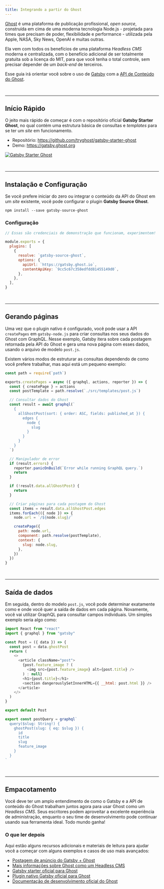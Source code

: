 ```yaml
---
title: Integrando a partir do Ghost
---
```


[Ghost](https://ghost.org) é uma plataforma de publicação profissional, _open source_, construída em cima de uma moderna tecnologia Node.js - projetada para times que precisam de poder, flexibilidade e performance - utilizada pela Apple, NASA, Sky News, OpenAI e muitas outras.

Ela vem com todos os benefícios de uma plataforma _Headless CMS_ moderna e centralizada, com o benefício adicional de ser totalmente gratuita sob a licença do MIT, para que você tenha o total controle, sem precisar depender de um _back-end_ de terceiros.

Esse guia irá orientar você sobre o uso de [Gatsby](/) com a [API de Conteúdo do Ghost](https://docs.ghost.org/api/content/).

&nbsp;

---

## Início Rápido

O jeito mais rápido de começar é com o repositório oficial **Gatsby Starter Ghost**, no qual contém uma estrutura básica de consultas e _templates_ para se ter um _site_ em funcionamento.


- Repositório: https://github.com/tryghost/gatsby-starter-ghost
- Demo: https://gatsby.ghost.org

[![Gatsby Starter Ghost](./images/gatsby-starter-ghost.jpg)](https://gatsby.ghost.org)

&nbsp;

---

## Instalação e Configuração

Se você prefere iniciar do zero ou integrar o conteúdo da API do Ghost em um _site_ existente, você pode configurar o plugin **Gatsby Source Ghost**.

```shell
npm install --save gatsby-source-ghost
```

### Configuração

```javascript:title=gatsby-config.js
// Essas são credenciais de demonstração que funcionam, experimentem!

module.exports = {
  plugins: [
    {
      resolve: `gatsby-source-ghost`,
      options: {
        apiUrl: `https://gatsby.ghost.io`,
        contentApiKey: `9cc5c67c358edfdd81455149d0`,
      },
    },
  ],
}
```

&nbsp;

---

## Gerando páginas

Uma vez que o plugin nativo é configurado, você pode usar a API `createPages` em `gatsby-node.js` para criar consultas nos seus dados do Ghost com GraphQL. Nesse exemplo, Gatsby itera sobre cada postagem retornada pela API do Ghost e gera uma nova página com esses dados, usando o arquivo de modelo `post.js`.

Existem vários modos de estruturar as consultas dependendo de como você prefere trabalhar, mas aqui está um pequeno exemplo:

```javascript:title=gatsby-node.js
const path = require(`path`)

exports.createPages = async ({ graphql, actions, reporter }) => {
  const { createPage } = actions
  const postTemplate = path.resolve(`./src/templates/post.js`)

  // Consultar dados do Ghost
  const result = await graphql(`
    {
      allGhostPost(sort: { order: ASC, fields: published_at }) {
        edges {
          node {
            slug
          }
        }
      }
    }
  `)

  // Manipulador de error
  if (result.errors) {
    reporter.panicOnBuild(`Error while running GraphQL query.`)
    return
  }

  if (!result.data.allGhostPost) {
    return
  }

  // Criar páginas para cada postagem do Ghost
  const items = result.data.allGhostPost.edges
  items.forEach(({ node }) => {
    node.url = `/${node.slug}/`

    createPage({
      path: node.url,
      component: path.resolve(postTemplate),
      context: {
        slug: node.slug,
      },
    })
  })
}
```

&nbsp;

---

## Saída de dados

Em seguida, dentro do modelo `post.js`, você pode determinar exatamente como e onde você quer a saída de dados em cada página. Novamente, você vai utilizar GraphQL para consultar campos individuais. Um simples exemplo seria algo como:

```javascript:title=templates/post.js
import React from "react"
import { graphql } from "gatsby"

const Post = ({ data }) => {
  const post = data.ghostPost
  return (
    <>
      <article className="post">
        {post.feature_image ? (
          <img src={post.feature_image} alt={post.title} />
        ) : null}
        <h1>{post.title}</h1>
        <section dangerouslySetInnerHTML={{ __html: post.html }} />
      </article>
    </>
  )
}

export default Post

export const postQuery = graphql`
  query($slug: String!) {
    ghostPost(slug: { eq: $slug }) {
      id
      title
      slug
      feature_image
    }
  }
`
```

&nbsp;

---

## Empacotamento

Você deve ter um amplo entendimento de como o Gatsby e a API de conteúdo do Ghost trabalham juntos agora para usar Ghost como um _Headless CMS_. Seus escritores podem aproveitar a excelente experiência de administração, enquanto o seu time de desenvolvimento pode continuar usando sua ferramenta ideal. Todo mundo ganha!

### O que ler depois

Aqui estão alguns recursos adicionais e materiais de leitura para ajudar você a começar com alguns exemplos e casos de uso mais avançados:

- [Postagem de anúncio do Gatsby + Ghost](/blog/2019-01-14-modern-publications-with-gatsby-ghost/)
- [Mais informações sobre Ghost como um Headless CMS](https://blog.ghost.org/jamstack/)
- [Gatsby starter oficial para Ghost](https://github.com/tryghost/gatsby-starter-ghost)
- [Plugin nativo Gatsby oficial para Ghost](/packages/gatsby-source-ghost/)
- [Documentação de desenvolvimento oficial do Ghost](https://docs.ghost.org/api/)
